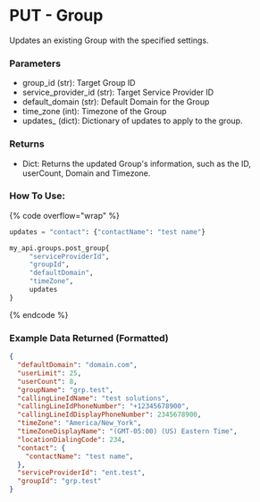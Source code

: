 # PUT - Group
Updates an existing Group with the specified settings.

### Parameters&#x20;

* group\_id (str): Target Group ID
* service_provider\_id (str): Target Service Provider ID
* default\_domain (str): Default Domain for the Group
* time\_zone (int): Timezone of the Group
* updates\_ (dict): Dictionary of updates to apply to the group.


### Returns

* Dict: Returns the updated Group's information, such as the ID, userCount, Domain and Timezone.

### How To Use:

{% code overflow="wrap" %}
```python
updates = "contact": {"contactName": "test name"}

my_api.groups.post_group{
     "serviceProviderId",
     "groupId",
     "defaultDomain",
     "timeZone",
     updates
}


```
{% endcode %}

### Example Data Returned (Formatted)

```json
{
  "defaultDomain": "domain.com",
  "userLimit": 25,
  "userCount": 8,
  "groupName": "grp.test",
  "callingLineIdName": "test solutions",
  "callingLineIdPhoneNumber": "+12345678900",
  "callingLineIdDisplayPhoneNumber": 2345678900,
  "timeZone": "America/New_York",
  "timeZoneDisplayName": "(GMT-05:00) (US) Eastern Time",
  "locationDialingCode": 234,
  "contact": {
    "contactName": "test name",
  },
  "serviceProviderId": "ent.test",
  "groupId": "grp.test"
}
```